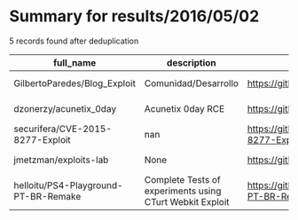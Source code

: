 
# Summary for results/2016/05/02
    
5 records found after deduplication

| full_name | description | html_url | matched_list | matched_count | pushed_at | size | stargazers_count | language | forks_count |
|--------------------------------------|----------------------------------------------------------|---------------------------------------------------------|----------------------|-----------------|---------------------------|--------|--------------------|------------|---------------|
| GilbertoParedes/Blog_Exploit | Comunidad/Desarrollo | https://github.com/GilbertoParedes/Blog_Exploit | ['exploit'] | 1 | 2016-05-02 01:28:55+00:00 | 0 | 0 | | 0 |
| dzonerzy/acunetix_0day | Acunetix 0day RCE | https://github.com/dzonerzy/acunetix_0day | ['0day', 'rce'] | 2 | 2016-05-02 13:38:23+00:00 | 14 | 174 | Python | 60 |
| securifera/CVE-2015-8277-Exploit | nan | https://github.com/securifera/CVE-2015-8277-Exploit | ['cve-2', 'exploit'] | 2 | 2016-05-02 13:48:14+00:00 | 5 | 4 | Python | 4 |
| jmetzman/exploits-lab | None | https://github.com/jmetzman/exploits-lab | ['exploit'] | 1 | 2016-05-02 18:35:06+00:00 | 5 | 0 | C | 0 |
| helloitu/PS4-Playground-PT-BR-Remake | Complete Tests of experiments using CTurt Webkit Exploit | https://github.com/helloitu/PS4-Playground-PT-BR-Remake | ['exploit'] | 1 | 2016-05-02 21:09:31+00:00 | 56 | 1 | JavaScript | 0 |

